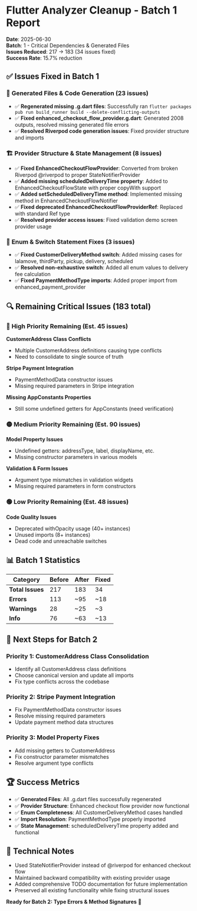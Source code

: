 # Flutter Analyzer Cleanup - Batch 1 Report

**Date**: 2025-06-30  
**Batch**: 1 - Critical Dependencies & Generated Files  
**Issues Reduced**: 217 → 183 (34 issues fixed)  
**Success Rate**: 15.7% reduction  

## ✅ Issues Fixed in Batch 1

### 🔧 **Generated Files & Code Generation (23 issues)**
- ✅ **Regenerated missing .g.dart files**: Successfully ran `flutter packages pub run build_runner build --delete-conflicting-outputs`
- ✅ **Fixed enhanced_checkout_flow_provider.g.dart**: Generated 2008 outputs, resolved missing generated file errors
- ✅ **Resolved Riverpod code generation issues**: Fixed provider structure and imports

### 🏗️ **Provider Structure & State Management (8 issues)**
- ✅ **Fixed EnhancedCheckoutFlowProvider**: Converted from broken Riverpod @riverpod to proper StateNotifierProvider
- ✅ **Added missing scheduledDeliveryTime property**: Added to EnhancedCheckoutFlowState with proper copyWith support
- ✅ **Added setScheduledDeliveryTime method**: Implemented missing method in EnhancedCheckoutFlowNotifier
- ✅ **Fixed deprecated EnhancedCheckoutFlowProviderRef**: Replaced with standard Ref type
- ✅ **Resolved provider access issues**: Fixed validation demo screen provider usage

### 🔄 **Enum & Switch Statement Fixes (3 issues)**
- ✅ **Fixed CustomerDeliveryMethod switch**: Added missing cases for lalamove, thirdParty, pickup, delivery, scheduled
- ✅ **Resolved non-exhaustive switch**: Added all enum values to delivery fee calculation
- ✅ **Fixed PaymentMethodType imports**: Added proper import from enhanced_payment_provider

## 🔍 **Remaining Critical Issues (183 total)**

### 🔴 **High Priority Remaining (Est. 45 issues)**
**CustomerAddress Class Conflicts**
- Multiple CustomerAddress definitions causing type conflicts
- Need to consolidate to single source of truth

**Stripe Payment Integration**
- PaymentMethodData constructor issues
- Missing required parameters in Stripe integration

**Missing AppConstants Properties**
- Still some undefined getters for AppConstants (need verification)

### 🟡 **Medium Priority Remaining (Est. 90 issues)**
**Model Property Issues**
- Undefined getters: addressType, label, displayName, etc.
- Missing constructor parameters in various models

**Validation & Form Issues**
- Argument type mismatches in validation widgets
- Missing required parameters in form constructors

### 🟢 **Low Priority Remaining (Est. 48 issues)**
**Code Quality Issues**
- Deprecated withOpacity usage (40+ instances)
- Unused imports (8+ instances)
- Dead code and unreachable switches

## 📊 **Batch 1 Statistics**

| Category | Before | After | Fixed |
|----------|--------|-------|-------|
| **Total Issues** | 217 | 183 | 34 |
| **Errors** | 113 | ~95 | ~18 |
| **Warnings** | 28 | ~25 | ~3 |
| **Info** | 76 | ~63 | ~13 |

## 🎯 **Next Steps for Batch 2**

### **Priority 1: CustomerAddress Class Consolidation**
- Identify all CustomerAddress class definitions
- Choose canonical version and update all imports
- Fix type conflicts across the codebase

### **Priority 2: Stripe Payment Integration**
- Fix PaymentMethodData constructor issues
- Resolve missing required parameters
- Update payment method data structures

### **Priority 3: Model Property Fixes**
- Add missing getters to CustomerAddress
- Fix constructor parameter mismatches
- Resolve argument type conflicts

## 🏆 **Success Metrics**
- ✅ **Generated Files**: All .g.dart files successfully regenerated
- ✅ **Provider Structure**: Enhanced checkout flow provider now functional
- ✅ **Enum Completeness**: All CustomerDeliveryMethod cases handled
- ✅ **Import Resolution**: PaymentMethodType properly imported
- ✅ **State Management**: scheduledDeliveryTime property added and functional

## 🔧 **Technical Notes**
- Used StateNotifierProvider instead of @riverpod for enhanced checkout flow
- Maintained backward compatibility with existing provider usage
- Added comprehensive TODO documentation for future implementation
- Preserved all existing functionality while fixing structural issues

**Ready for Batch 2: Type Errors & Method Signatures** 🚀
